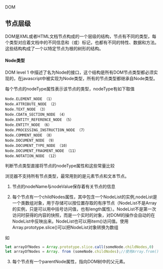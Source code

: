

DOM

## 节点层级

DOM是XML或者HTML文档节点构成的一个层级的结构，节点有不同的类型，每个类型对应着文档中的不同信息和（或）标记，也都有不同的特性、数据和方法。这些结构构成了一个以特定节点为根的树形的结构。

#### Node类型

DOM level 1 中描述了名为Node的接口，这个结构是所有DOM节点类型都必须实现的，在javascript中被实现为Node类型，所有的节点类型都继承自Node类型。

每个节点的nodeType属性表示该节点的类型，nodeType有如下取值

```text
Node.ELEMENT_NODE （1）
Node.ATTRIBUTE_NODE （2）
Node.TEXT_NODE （3）
Node.CDATA_SECTION_NODE （4）
Node.ENTITY_REFERENCE_NODE （5）
Node.ENTITY_NODE （6）
Node.PROCESSING_INSTRUCTION_NODE （7）
Node.COMMENT_NODE （8）
Node.DOCUMENT_NODE （9）
Node.DOCUMENT_TYPE_NODE （10）
Node.DOCUMENT_FRAGMENT_NODE （11）
Node.NOTATION_NODE （12）
```

判断节点类型直接将节点的nodeType属性和这些常量比较

浏览器不支持所有节点类型，最常用到的是元素节点和文本节点。

1. 节点的nodeName与nodeValue保存着有关节点的信息

2. 每个节点有一个childNodes属性，其中包含一个NodeList的实例,nodeList是一个类数组对象，用于存储可以按位置存取的有序节点（NodeList不是Array的实例，只是可以用中括号访问值，也有length属性）。NodeList不是第一次访问时获得的内容的快照，而是一个实时的对象，对DOM的操作会自动的在NodeList中反映出来。NodeList也可以用item()访问值。使用Array.prototype.slice()可以把NodeList对象转换为数组

如

```js
let arrayOfNodes = Array.prototype.slice.call(someNode.childNodes,0)
let arrayOfNodes = Array. from (someNode.childNodes);//使用Array.from()
```

3. 每个节点有一个parentNode属性，指向DOM树中的父元素。